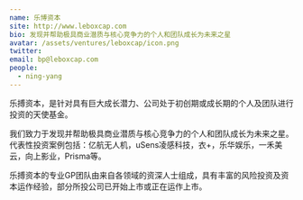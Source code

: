```yaml
---
name: 乐博资本
site: http://www.leboxcap.com
bio: 发现并帮助极具商业潜质与核心竞争力的个人和团队成长为未来之星
avatar: /assets/ventures/leboxcap/icon.png
twitter: 
email: bp@leboxcap.com
people:
  - ning-yang
---
```


乐搏资本，是针对具有巨大成长潜力、公司处于初创期或成长期的个人及团队进行投资的天使基金。

我们致力于发现并帮助极具商业潜质与核心竞争力的个人和团队成长为未来之星。代表性投资案例包括：亿航无人机，uSens凌感科技，衣+，乐华娱乐，一禾美云，向上影业，Prisma等。

乐搏资本的专业GP团队由来自各领域的资深人士组成，具有丰富的风险投资及资本运作经验，部分所投公司已开始上市或正在运作上市。

